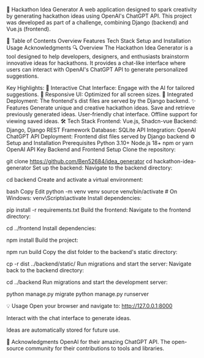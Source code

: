 🚀 Hackathon Idea Generator
A web application designed to spark creativity by generating hackathon ideas using OpenAI's ChatGPT API. This project was developed as part of a challenge, combining Django (backend) and Vue.js (frontend).

📖 Table of Contents
Overview
Features
Tech Stack
Setup and Installation
Usage
Acknowledgments
🔍 Overview
The Hackathon Idea Generator is a tool designed to help developers, designers, and enthusiasts brainstorm innovative ideas for hackathons. It provides a chat-like interface where users can interact with OpenAI's ChatGPT API to generate personalized suggestions.

Key Highlights:
💬 Interactive Chat Interface: Engage with the AI for tailored suggestions.
📱 Responsive UI: Optimized for all screen sizes.
🔗 Integrated Deployment: The frontend's dist files are served by the Django backend.
✨ Features
Generate unique and creative hackathon ideas.
Save and retrieve previously generated ideas.
User-friendly chat interface.
Offline support for viewing saved ideas.
🛠️ Tech Stack
Frontend: Vue.js, Shadcn-vue
Backend: Django, Django REST Framework
Database: SQLite
API Integration: OpenAI ChatGPT API
Deployment: Frontend dist files served by Django backend
⚙️ Setup and Installation
Prerequisites
Python 3.10+
Node.js 18+
npm or yarn
OpenAI API Key
Backend and Frontend Setup
Clone the repository:


git clone https://github.com/Ben52684/idea_generator
cd hackathon-idea-generator
Set up the backend:
Navigate to the backend directory:

cd backend
Create and activate a virtual environment:

bash
Copy
Edit
python -m venv venv
source venv/bin/activate  # On Windows: venv\Scripts\activate
Install dependencies:

pip install -r requirements.txt
Build the frontend:
Navigate to the frontend directory:

cd ../frontend
Install dependencies:

npm install
Build the project:

npm run build
Copy the dist folder to the backend's static directory:

cp -r dist ../backend/static/
Run migrations and start the server:
Navigate back to the backend directory:

cd ../backend
Run migrations and start the development server:

python manage.py migrate
python manage.py runserver

💡 Usage
Open your browser and navigate to:
http://127.0.0.1:8000

Interact with the chat interface to generate ideas.

Ideas are automatically stored for future use.

🙌 Acknowledgments
OpenAI for their amazing ChatGPT API.
The open-source community for their contributions to tools and libraries.
